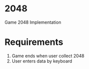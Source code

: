 # 2048
Game 2048 Implementation

# Requirements

1. Game ends when user collect 2048
2. User enters data by keyboard
